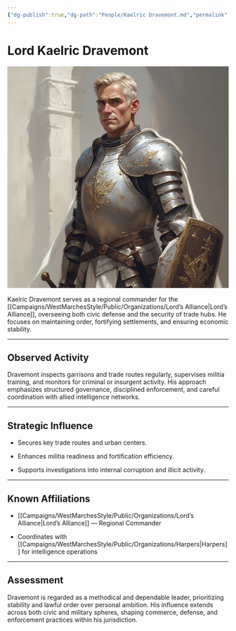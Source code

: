 ```yaml
---
{"dg-publish":true,"dg-path":"People/Kaelric Dravemont.md","permalink":"/people/kaelric-dravemont/","tags":["NPC","LordsAlliance"],"dgShowFileTree":true}
---
```


# **Lord Kaelric Dravemont**

![Kaelric Dravemont.jpg](/img/user/_assets/WestMarchesStyle/NPC%20Portraits/Kaelric%20Dravemont.jpg)

Kaelric Dravemont serves as a regional commander for the [[Campaigns/WestMarchesStyle/Public/Organizations/Lord’s Alliance\|Lord’s Alliance]], overseeing both civic defense and the security of trade hubs. He focuses on maintaining order, fortifying settlements, and ensuring economic stability.

---

## Observed Activity

Dravemont inspects garrisons and trade routes regularly, supervises militia training, and monitors for criminal or insurgent activity. His approach emphasizes structured governance, disciplined enforcement, and careful coordination with allied intelligence networks.

---

## Strategic Influence

- Secures key trade routes and urban centers.
    
- Enhances militia readiness and fortification efficiency.
    
- Supports investigations into internal corruption and illicit activity.
    

---

## Known Affiliations

- [[Campaigns/WestMarchesStyle/Public/Organizations/Lord’s Alliance\|Lord’s Alliance]] — Regional Commander
    
- Coordinates with [[Campaigns/WestMarchesStyle/Public/Organizations/Harpers\|Harpers]] for intelligence operations
    

---

## Assessment

Dravemont is regarded as a methodical and dependable leader, prioritizing stability and lawful order over personal ambition. His influence extends across both civic and military spheres, shaping commerce, defense, and enforcement practices within his jurisdiction.